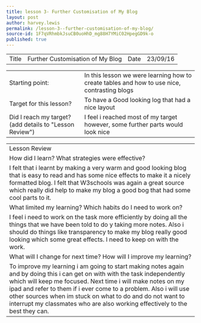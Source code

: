 ```yaml
---
title: lesson 3- Further Customisation of My Blog
layout: post
author: harvey.lewis
permalink: /lesson-3--further-customisation-of-my-blog/
source-id: 1F7qVRhmbkJsuCB0uoHhD_mg88H7YMiC02HpegGD9k-o
published: true
---
```

<table>
  <tr>
    <td>Title</td>
    <td>Further Customisation of My Blog </td>
    <td>Date</td>
    <td>23/09/16</td>
  </tr>
</table>


<table>
  <tr>
    <td>Starting point:</td>
    <td>In this lesson we were learning how to create tables and how to use nice, contrasting blogs</td>
  </tr>
  <tr>
    <td>Target for this lesson?</td>
    <td>To have a Good looking log that had a nice layout</td>
  </tr>
  <tr>
    <td>Did I reach my target? 
(add details to "Lesson Review")</td>
    <td> I feel i reached most of my target however, some further parts would look nice</td>
  </tr>
</table>


<table>
  <tr>
    <td>Lesson Review</td>
  </tr>
  <tr>
    <td>How did I learn? What strategies were effective? </td>
  </tr>
  <tr>
    <td>I felt that i learnt by making a very warm and good looking blog that is easy to read and has some nice effects to make it a nicely formatted blog. I felt that W3schools was again a great source which really did help to make my blog a good bog that had some cool parts to it.  </td>
  </tr>
  <tr>
    <td>What limited my learning? Which habits do I need to work on? </td>
  </tr>
  <tr>
    <td>I feel i need to work on the task more efficiently by doing all the things that we have been told to do y taking more notes. Also i should do things like transparency to make my blog really good looking which some great effects. I need to keep on with the work.</td>
  </tr>
  <tr>
    <td>What will I change for next time? How will I improve my learning?</td>
  </tr>
  <tr>
    <td>To improve my learning i am going to start making notes again and by doing this i can get on with with the task independently which will keep me focused. Next time i will make notes on my ipad and refer to them if i ever come to a problem. Also i will use other sources when im stuck on what to do and do not want to interrupt my classmates who are also working effectively to the best they can. </td>
  </tr>
</table>


